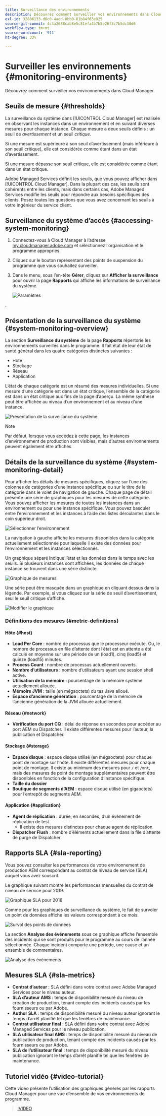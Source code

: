 ```yaml
---
title: Surveillance des environnements
description: Découvrez comment surveiller vos environnements dans Cloud Manager.
exl-id: 32886133-d6c0-4aed-8bb0-81b84f63e825
source-git-commit: 4c4a2688cab8e5c81efa4b7b5e26f3c7b5dc30d6
workflow-type: tm+mt
source-wordcount: '911'
ht-degree: 33%

---
```



# Surveiller les environnements {#monitoring-environments}

Découvrez comment surveiller vos environnements dans Cloud Manager.

## Seuils de mesure {#thresholds}

La surveillance du système dans [!UICONTROL Cloud Manager] est réalisée en observant les instances dans un environnement et en suivant diverses mesures pour chaque instance. Chaque mesure a deux seuils définis : un seuil de *avertissement* et un seuil *critique*.

Si une mesure est supérieure à son seuil d’avertissement (mais inférieure à son seuil critique), elle est considérée comme étant dans un état d’avertissement.

Si une mesure dépasse son seuil critique, elle est considérée comme étant dans un état critique.

Adobe Managed Services définit les seuils, que vous pouvez afficher dans [!UICONTROL Cloud Manager]. Dans la plupart des cas, les seuils sont cohérents entre les clients, mais dans certains cas, Adobe Managed Services modifie les seuils pour répondre aux besoins spécifiques des clients. Posez toutes les questions que vous avez concernant les seuils à votre ingénieur du service client.

## Surveillance du système d’accès {#accessing-system-monitoring}

1. Connectez-vous à Cloud Manager à l’adresse [my.cloudmanager.adobe.com](https://my.cloudmanager.adobe.com) et sélectionnez l’organisation et le programme appropriés.

1. Cliquez sur le bouton représentant des points de suspension du programme que vous souhaitez surveiller.
1. Dans le menu, sous l’en-tête **Gérer**, cliquez sur **Afficher la surveillance** pour ouvrir la page **Rapports** qui affiche les informations de surveillance du système.

   ![Paramètres](/help/assets/first-timea1.png)

.

## Présentation de la surveillance du système {#system-monitoring-overview}

La section **Surveillance du système** de la page **Rapports** répertorie les environnements surveillés dans le programme. Il fait état de leur état de santé général dans les quatre catégories distinctes suivantes :

* Hôte
* Stockage
* Réseau
* Application

L’état de chaque catégorie est un résumé des mesures individuelles. Si une mesure d’une catégorie est dans un état critique, l’ensemble de la catégorie est dans un état critique aux fins de la page d’aperçu. La même synthèse peut être affichée au niveau d’un environnement et au niveau d’une instance.

![Présentation de la surveillance du système](/help/assets/System-Monitoring-Reports.png)

>[!NOTE]
>
>Par défaut, lorsque vous accédez à cette page, les instances d’environnement de production sont visibles, mais d’autres environnements peuvent également être affichés.

## Détails de la surveillance du système {#system-monitoring-detail}

Pour afficher les détails de mesures spécifiques, cliquez sur l’une des colonnes de catégories d’une instance spécifique ou sur le titre de la catégorie dans le volet de navigation de gauche. Chaque page de détail présente une série de graphiques pour les mesures de cette catégorie. Vous pouvez afficher les mesures de toutes les instances dans un environnement ou pour une instance spécifique. Vous pouvez basculer entre l’environnement et les instances à l’aide des listes déroulantes dans le coin supérieur droit.

![Sélectionner l’environnement](/help/assets/System_Monitoring1.png)

La navigation à gauche affiche les mesures disponibles dans la catégorie actuellement sélectionnée pour laquelle il existe des données pour l’environnement et les instances sélectionnés.

Un graphique séparé indique l’état et les données dans le temps avec les seuils. Si plusieurs instances sont affichées, les données de chaque instance se trouvent dans une série distincte.

![Graphique de mesures](/help/assets/Monitoring_Graphs1.png)

Une série peut être masquée dans un graphique en cliquant dessus dans la légende.
Par exemple, si vous cliquez sur la série de seuil d’avertissement, seul le seuil critique s’affiche.

![Modifier le graphique](/help/assets/Monitoring_Graphs2.png)

### Définitions des mesures {#metric-definitions}

#### Hôte {#host}

* **Load Per Core** : nombre de processus que le processeur exécute. Ou, le nombre de processus en file d’attente dont l’état est en attente a été calculé en moyenne sur une période de un (load1), cinq (load5) et quinze (load15) minutes.
* **Process Count** : nombre de processus actuellement ouverts.
* **Nombre d’utilisateurs** : nombre d’utilisateurs ayant une session shell active.
* **Utilisation de la mémoire** : pourcentage de la mémoire système actuellement allouée.
* **Mémoire JVM** : taille (en mégaoctets) du tas Java alloué.
* **Espace d’ancienne génération** : pourcentage de la mémoire de l’ancienne génération de la JVM allouée actuellement.

#### Réseau {#network}

* **Vérification du port CQ** : délai de réponse en secondes pour accéder au port AEM ou Dispatcher. Il existe différentes mesures pour l’auteur, la publication et Dispatcher.

#### Stockage  {#storage}

* **Espace disque** : espace disque utilisé (en mégaoctets) pour chaque point de montage sur l’hôte. Il existe différentes mesures pour chaque point de montage. Il existe au minimum des mesures pour `/` et `/mnt`, mais des mesures de point de montage supplémentaires peuvent être disponibles en fonction de la configuration d’instance spécifique.
* **Taille du dossier**
* **Boutique de segments d’AEM** : espace disque utilisé (en gigaoctets) pour l’entrepôt de segments AEM.

#### Application {#application}

* **Agent de réplication** : durée, en secondes, d’un événement de réplication de test.
   * Il existe des mesures distinctes pour chaque agent de réplication.
* **Dispatcher Flush** : nombre d’éléments actuellement dans la file d’attente de purge de Dispatcher

## Rapports SLA {#sla-reporting}

Vous pouvez consulter les performances de votre environnement de production AEM correspondant au contrat de niveau de service (SLA) auquel vous avez souscrit.

Le graphique suivant montre les performances mensuelles du contrat de niveau de service pour 2019.

![Graphique SLA pour 2018](/help/assets/SLA-Reports-one.png)

Comme pour les graphiques de surveillance du système, le fait de survoler un point de données affiche les valeurs correspondant à ce mois.

![Survol des points de données](/help/assets/SLA-Reports-two.png)

La section **Analyse des événements** sous ce graphique affiche l’ensemble des incidents qui se sont produits pour le programme au cours de l’année sélectionnée. Chaque incident comporte une période, une cause et un ensemble de commentaires.

![Analyse des événements](/help/assets/sla-reporting3.png)

## Mesures SLA {#sla-metrics}

* **Contrat d’auteur** : SLA défini dans votre contrat avec Adobe Managed Services pour le niveau auteur.
* **SLA d’auteur AMS** : temps de disponibilité mesuré du niveau de création de production, tenant compte des incidents causés par les fournisseurs ou par Adobe.
* **Author SLA** : temps de disponibilité mesuré du niveau auteur ignorant le temps d’arrêt planifié tel que les fenêtres de maintenance.
* **Contrat utilisateur final** : SLA défini dans votre contrat avec Adobe Managed Services pour le niveau publication.
* **SLA utilisateur final AMS** : temps de disponibilité mesuré du niveau de publication de production, tenant compte des incidents causés par les fournisseurs ou par Adobe.
* **SLA de l’utilisateur final** : temps de disponibilité mesuré du niveau publication ignorant le temps d’arrêt planifié tel que les fenêtres de maintenance.

## Tutoriel vidéo {#video-tutorial}

Cette vidéo présente l’utilisation des graphiques générés par les rapports Cloud Manager pour une vue d’ensemble de vos environnements de programme.

>[!VIDEO](https://video.tv.adobe.com/v/26315/)
